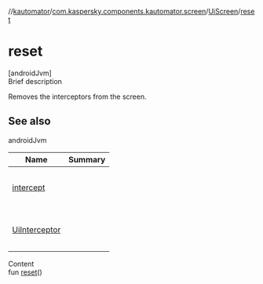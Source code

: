 //[kautomator](../../index.md)/[com.kaspersky.components.kautomator.screen](../index.md)/[UiScreen](index.md)/[reset](reset.md)



# reset  
[androidJvm]  
Brief description  


Removes the interceptors from the screen.



## See also  
  
androidJvm  
  
|  Name|  Summary| 
|---|---|
| [intercept](intercept.md)| <br><br><br><br>
| [UiInterceptor](../../com.kaspersky.components.kautomator.intercept.base/-ui-interceptor/index.md)| <br><br><br><br>
  
  
Content  
fun [reset](reset.md)()  



